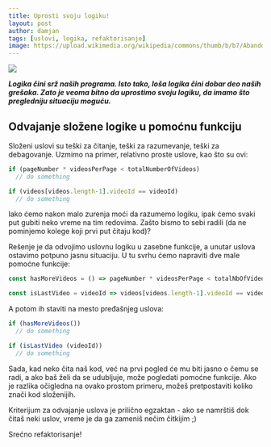 ```yaml
---
title: Uprosti svoju logiku!
layout: post
author: damjan
tags: [uslovi, logika, refaktorisanje]
image: https://upload.wikimedia.org/wikipedia/commons/thumb/b/b7/Abandoned_concrete_factory_mechanism.jpg/1024px-Abandoned_concrete_factory_mechanism.jpg
---
```


<img class="full" src="{{page.image}}">

***Logika čini srž naših programa. Isto tako, loša logika čini dobar deo naših grešaka. Zato je veoma bitno da uprostimo svoju logiku, da imamo što pregledniju situaciju moguću.***

## Odvajanje složene logike u pomoćnu funkciju

Složeni uslovi su teški za čitanje, teški za razumevanje, teški za debagovanje. Uzmimo na primer, relativno proste uslove, kao što su ovi:

```js
if (pageNumber * videosPerPage < totalNumberOfVideos)
  // do something

if (videos[videos.length-1].videoId == videoId)
  // do something
```

Iako ćemo nakon malo zurenja moći da razumemo logiku, ipak ćemo svaki put gubiti neko vreme na tim redovima. Zašto bismo to sebi radili (da ne pominjemo kolege koji prvi put čitaju kod)?

Rešenje je da odvojimo uslovnu logiku u zasebne funkcije, a unutar uslova ostavimo potpuno jasnu situaciju. U tu svrhu ćemo napraviti dve male pomoćne funkcije:

```js
const hasMoreVideos = () => pageNumber * videosPerPage < totalNbOfVideos

const isLastVideo = videoId => videos[videos.length-1].videoId == videoId
```

A potom ih staviti na mesto pređašnjeg uslova:

```js
if (hasMoreVideos())
  // do something

if (isLastVideo (videoId))
  // do something
```

Sada, kad neko čita naš kod, već na prvi pogled će mu biti jasno o čemu se radi, a ako baš želi da se udubljuje, može pogledati pomoćne funkcije. Ako je razlika očigledna na ovako prostom primeru, možeš pretpostaviti koliko znači kod složenijih.

Kriterijum za odvajanje uslova je prilično egzaktan - ako se namrštiš dok čitaš neki uslov, vreme je da ga zameniš nečim čitkijim ;)

Srećno refaktorisanje!
